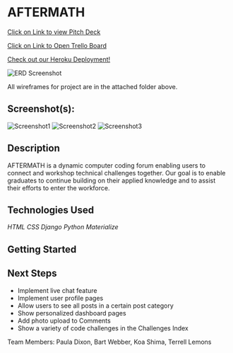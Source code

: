 # AFTERMATH

[Click on Link to view Pitch Deck](https://docs.google.com/presentation/d/1HjGEziiYzdeLePbSY8IKrARZSa7_am0naTw4eNBSJws/edit?usp=sharing)

[Click on Link to Open Trello Board](https://trello.com/b/ajHjwUkv/aftermath)

[Check out our Heroku Deployment!](http://aftermath-app.herokuapp.com/)

![ERD Screenshot](https://i.imgur.com/ihDPa6X.png)

All wireframes for project are in the attached folder above.



## Screenshot(s):

![Screenshot1](https://i.imgur.com/jGN4csu.png)
![Screenshot2](https://i.imgur.com/Yor3nuT.png)
![Screenshot3](https://i.imgur.com/0qeVGrP.png)


## Description

AFTERMATH is a dynamic computer coding forum enabling users to connect and workshop technical challenges together. Our goal is to enable graduates to continue building on their applied knowledge and to assist their efforts to enter the workforce.  


## Technologies Used

_HTML_
_CSS_
_Django_
_Python_
_Materialize_



## Getting Started



## Next Steps 

- Implement live chat feature
- Implement user profile pages
- Allow users to see all posts in a certain post category
- Show personalized dashboard pages
- Add photo upload to Comments
- Show a variety of code challenges in the Challenges Index


 
Team Members: Paula Dixon, Bart Webber, Koa Shima, Terrell Lemons

